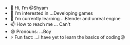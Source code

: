 - 👋 Hi, I’m @Shyam
- 👀 I’m interested in ...Developing games
- 🌱 I’m currently learning ...Blender and unreal engine
- 📫 How to reach me ... Can't 
- 😄 Pronouns: ...Boy
- ⚡ Fun fact: ...i have yet to learn the  basics of coding😜 

<!---
Shyam8895/Shyam8895 is a ✨ special ✨ repository because its `README.md` (this file) appears on your GitHub profile.
You can click the Preview link to take a look at your changes.
--->
